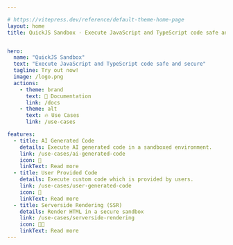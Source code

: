 ```yaml
---

# https://vitepress.dev/reference/default-theme-home-page
layout: home
title: QuickJS Sandbox - Execute JavaScript and TypeScript code safe and secure


hero:
  name: "QuickJS Sandbox"
  text: "Execute JavaScript and TypeScript code safe and secure"
  tagline: Try out now!
  image: /logo.png
  actions:
    - theme: brand
      text: 📒 Documentation
      link: /docs
    - theme: alt
      text: 🔥 Use Cases
      link: /use-cases

features:
  - title: AI Generated Code
    details: Execute AI generated code in a sandboxed environment.
    link: /use-cases/ai-generated-code
    icon: 🤖
    linkText: Read more
  - title: User Provided Code
    details: Execute custom code which is provided by users.
    link: /use-cases/user-generated-code
    icon: 👨
    linkText: Read more
  - title: Serverside Rendering (SSR)
    details: Render HTML in a secure sandbox
    link: /use-cases/serverside-rendering
    icon: 👨‍🎨
    linkText: Read more
---
```


